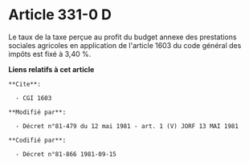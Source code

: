 # Article 331-0 D

Le taux de la taxe perçue au profit du budget annexe des prestations sociales agricoles en application de l'article 1603 du
code général des impôts est fixé à 3,40 %.

**Liens relatifs à cet article**

	**Cite**:

	  - CGI 1603

	**Modifié par**:

	  - Décret n°81-479 du 12 mai 1981 - art. 1 (V) JORF 13 MAI 1981

	**Codifié par**:

	  - Décret n°81-866 1981-09-15
